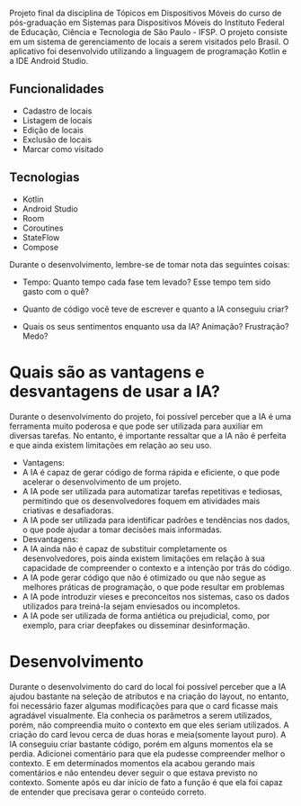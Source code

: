 Projeto final da disciplina de Tópicos em Dispositivos Móveis do curso de pós-graduação em Sistemas
para Dispositivos Móveis do Instituto Federal de Educação, Ciência e Tecnologia de São Paulo - IFSP.
O projeto consiste em um sistema de gerenciamento de locais a serem visitados pelo Brasil.
O aplicativo foi desenvolvido utilizando a linguagem de programação Kotlin e a IDE Android Studio.

## Funcionalidades

- Cadastro de locais
- Listagem de locais
- Edição de locais
- Exclusão de locais
- Marcar como visitado

## Tecnologias

- Kotlin
- Android Studio
- Room
- Coroutines
- StateFlow
- Compose

Durante o desenvolvimento, lembre-se de tomar nota das seguintes coisas:

- Tempo: Quanto tempo cada fase tem levado? Esse tempo tem sido gasto com o quê?

- Quanto de código você teve de escrever e quanto a IA conseguiu criar?

- Quais os seus sentimentos enquanto usa da IA? Animação? Frustração? Medo?

# Quais são as vantagens e desvantagens de usar a IA?

Durante o desenvolvimento do projeto, foi possível perceber que a IA é uma ferramenta muito poderosa
e que pode ser utilizada para auxiliar em diversas tarefas. No entanto, é importante ressaltar que a
IA não é perfeita e que ainda existem limitações em relação ao seu uso.

- Vantagens:
- A IA é capaz de gerar código de forma rápida e eficiente, o que pode acelerar o desenvolvimento de
  um projeto.
- A IA pode ser utilizada para automatizar tarefas repetitivas e tediosas, permitindo que os
  desenvolvedores foquem em atividades mais criativas e desafiadoras.
- A IA pode ser utilizada para identificar padrões e tendências nos dados, o que pode ajudar a tomar
  decisões mais informadas.
- Desvantagens:
- A IA ainda não é capaz de substituir completamente os desenvolvedores, pois ainda existem
  limitações em relação à sua capacidade de compreender o contexto e a intenção por trás do código.
- A IA pode gerar código que não é otimizado ou que não segue as melhores práticas de programação, o
  que pode resultar em problemas
- A IA pode introduzir vieses e preconceitos nos sistemas, caso os dados utilizados para treiná-la
  sejam enviesados ou incompletos.
- A IA pode ser utilizada de forma antiética ou prejudicial, como, por exemplo, para criar deepfakes
  ou disseminar desinformação.

# Desenvolvimento

Durante o desenvolvimento do card do local foi possível perceber que a IA ajudou bastante na seleção
de atributos e na criação do layout, no entanto, foi necessário fazer algumas modificações para que
o card ficasse mais agradável visualmente. Ela conhecia os parâmetros a serem utilizados, porém, não
compreendia muito o contexto em que eles seriam utilizados. A criação do card levou cerca de duas
horas e meia(somente layout puro). A IA conseguiu criar bastante código, porém em alguns momentos
ela se perdia. Adicionei comentário para que ela pudesse compreender melhor o contexto. E em
determinados momentos ela acabou gerando mais comentários e não entendeu dever seguir o que
estava previsto no contexto. Somente após eu dar início de fato a função é que ela foi capaz de
entender que precisava gerar o conteúdo correto.